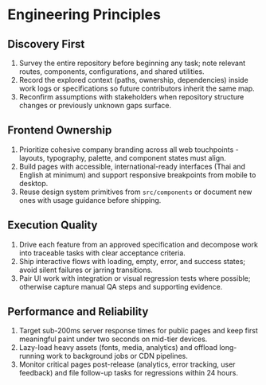 # Engineering Principles

## Discovery First
1. Survey the entire repository before beginning any task; note relevant routes, components, configurations, and shared utilities.
2. Record the explored context (paths, ownership, dependencies) inside work logs or specifications so future contributors inherit the same map.
3. Reconfirm assumptions with stakeholders when repository structure changes or previously unknown gaps surface.

## Frontend Ownership
1. Prioritize cohesive company branding across all web touchpoints - layouts, typography, palette, and component states must align.
2. Build pages with accessible, international-ready interfaces (Thai and English at minimum) and support responsive breakpoints from mobile to desktop.
3. Reuse design system primitives from `src/components` or document new ones with usage guidance before shipping.

## Execution Quality
1. Drive each feature from an approved specification and decompose work into traceable tasks with clear acceptance criteria.
2. Ship interactive flows with loading, empty, error, and success states; avoid silent failures or jarring transitions.
3. Pair UI work with integration or visual regression tests where possible; otherwise capture manual QA steps and supporting evidence.

## Performance and Reliability
1. Target sub-200ms server response times for public pages and keep first meaningful paint under two seconds on mid-tier devices.
2. Lazy-load heavy assets (fonts, media, analytics) and offload long-running work to background jobs or CDN pipelines.
3. Monitor critical pages post-release (analytics, error tracking, user feedback) and file follow-up tasks for regressions within 24 hours.

